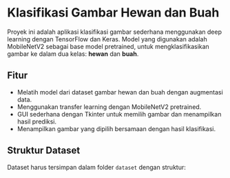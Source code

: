 # Klasifikasi Gambar Hewan dan Buah

Proyek ini adalah aplikasi klasifikasi gambar sederhana menggunakan deep learning dengan TensorFlow dan Keras. Model yang digunakan adalah MobileNetV2 sebagai base model pretrained, untuk mengklasifikasikan gambar ke dalam dua kelas: **hewan** dan **buah**.

## Fitur

- Melatih model dari dataset gambar hewan dan buah dengan augmentasi data.
- Menggunakan transfer learning dengan MobileNetV2 pretrained.
- GUI sederhana dengan Tkinter untuk memilih gambar dan menampilkan hasil prediksi.
- Menampilkan gambar yang dipilih bersamaan dengan hasil klasifikasi.

## Struktur Dataset

Dataset harus tersimpan dalam folder `dataset` dengan struktur:

 